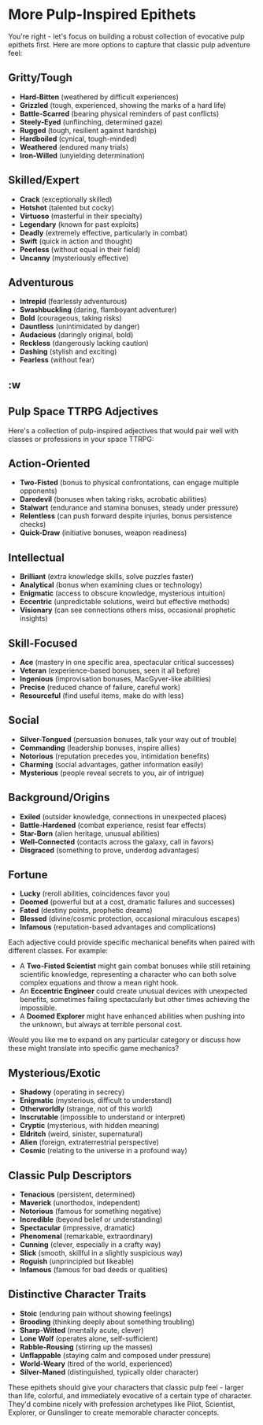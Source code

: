 # More Pulp-Inspired Epithets

You're right - let's focus on building a robust collection of evocative pulp epithets first. Here are more options to capture that classic pulp adventure feel:

## Gritty/Tough

- **Hard-Bitten** (weathered by difficult experiences)
- **Grizzled** (tough, experienced, showing the marks of a hard life)
- **Battle-Scarred** (bearing physical reminders of past conflicts)
- **Steely-Eyed** (unflinching, determined gaze)
- **Rugged** (tough, resilient against hardship)
- **Hardboiled** (cynical, tough-minded)
- **Weathered** (endured many trials)
- **Iron-Willed** (unyielding determination)

## Skilled/Expert

- **Crack** (exceptionally skilled)
- **Hotshot** (talented but cocky)
- **Virtuoso** (masterful in their specialty)
- **Legendary** (known for past exploits)
- **Deadly** (extremely effective, particularly in combat)
- **Swift** (quick in action and thought)
- **Peerless** (without equal in their field)
- **Uncanny** (mysteriously effective)

## Adventurous

- **Intrepid** (fearlessly adventurous)
- **Swashbuckling** (daring, flamboyant adventurer)
- **Bold** (courageous, taking risks)
- **Dauntless** (unintimidated by danger)
- **Audacious** (daringly original, bold)
- **Reckless** (dangerously lacking caution)
- **Dashing** (stylish and exciting)
- **Fearless** (without fear)

## :w

## Pulp Space TTRPG Adjectives

Here's a collection of pulp-inspired adjectives that would pair well with classes or professions in your space TTRPG:

## Action-Oriented

* **Two-Fisted** (bonus to physical confrontations, can engage multiple opponents)
* **Daredevil** (bonuses when taking risks, acrobatic abilities)
* **Stalwart** (endurance and stamina bonuses, steady under pressure)
* **Relentless** (can push forward despite injuries, bonus persistence checks)
* **Quick-Draw** (initiative bonuses, weapon readiness)

## Intellectual

* **Brilliant** (extra knowledge skills, solve puzzles faster)
* **Analytical** (bonus when examining clues or technology)
* **Enigmatic** (access to obscure knowledge, mysterious intuition)
* **Eccentric** (unpredictable solutions, weird but effective methods)
* **Visionary** (can see connections others miss, occasional prophetic insights)

## Skill-Focused

* **Ace** (mastery in one specific area, spectacular critical successes)
* **Veteran** (experience-based bonuses, seen it all before)
* **Ingenious** (improvisation bonuses, MacGyver-like abilities)
* **Precise** (reduced chance of failure, careful work)
* **Resourceful** (find useful items, make do with less)

## Social

* **Silver-Tongued** (persuasion bonuses, talk your way out of trouble)
* **Commanding** (leadership bonuses, inspire allies)
* **Notorious** (reputation precedes you, intimidation benefits)
* **Charming** (social advantages, gather information easily)
* **Mysterious** (people reveal secrets to you, air of intrigue)

## Background/Origins

* **Exiled** (outsider knowledge, connections in unexpected places)
* **Battle-Hardened** (combat experience, resist fear effects)
* **Star-Born** (alien heritage, unusual abilities)
* **Well-Connected** (contacts across the galaxy, call in favors)
* **Disgraced** (something to prove, underdog advantages)

## Fortune

* **Lucky** (reroll abilities, coincidences favor you)
* **Doomed** (powerful but at a cost, dramatic failures and successes)
* **Fated** (destiny points, prophetic dreams)
* **Blessed** (divine/cosmic protection, occasional miraculous escapes)
* **Infamous** (reputation-based advantages and complications)

Each adjective could provide specific mechanical benefits when paired with different classes. For example:

* A **Two-Fisted Scientist** might gain combat bonuses while still retaining scientific knowledge, representing a character who can both solve complex equations and throw a mean right hook.
* An **Eccentric Engineer** could create unusual devices with unexpected benefits, sometimes failing spectacularly but other times achieving the impossible.
* A **Doomed Explorer** might have enhanced abilities when pushing into the unknown, but always at terrible personal cost.

Would you like me to expand on any particular category or discuss how these might translate into specific game mechanics?

## Mysterious/Exotic

- **Shadowy** (operating in secrecy)
- **Enigmatic** (mysterious, difficult to understand)
- **Otherworldly** (strange, not of this world)
- **Inscrutable** (impossible to understand or interpret)
- **Cryptic** (mysterious, with hidden meaning)
- **Eldritch** (weird, sinister, supernatural)
- **Alien** (foreign, extraterrestrial perspective)
- **Cosmic** (relating to the universe in a profound way)

## Classic Pulp Descriptors

- **Tenacious** (persistent, determined)
- **Maverick** (unorthodox, independent)
- **Notorious** (famous for something negative)
- **Incredible** (beyond belief or understanding)
- **Spectacular** (impressive, dramatic)
- **Phenomenal** (remarkable, extraordinary)
- **Cunning** (clever, especially in a crafty way)
- **Slick** (smooth, skillful in a slightly suspicious way)
- **Roguish** (unprincipled but likeable)
- **Infamous** (famous for bad deeds or qualities)

## Distinctive Character Traits

- **Stoic** (enduring pain without showing feelings)
- **Brooding** (thinking deeply about something troubling)
- **Sharp-Witted** (mentally acute, clever)
- **Lone Wolf** (operates alone, self-sufficient)
- **Rabble-Rousing** (stirring up the masses)
- **Unflappable** (staying calm and composed under pressure)
- **World-Weary** (tired of the world, experienced)
- **Silver-Maned** (distinguished, typically older character)

These epithets should give your characters that classic pulp feel - larger than life, colorful, and immediately evocative of a certain type of character. They'd combine nicely with profession archetypes like Pilot, Scientist, Explorer, or Gunslinger to create memorable character concepts.
